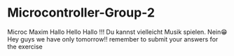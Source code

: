 # Microcontroller-Group-2
Microc
Maxim Hallo
Hello
Hallo !!!
Du kannst vielleicht Musik spielen. Nein😁
Hey guys we have only tomorrow!!
remember to submit your answers for the exercise 
